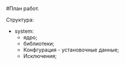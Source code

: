 #План работ.

Структура:
 - system:
    - ядро;
    - библиотеки;
    - Конфгурация - установочные данные;
    - Исключения;
   

#
